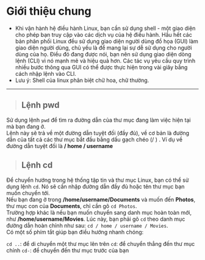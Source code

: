 # Giới thiệu chung
- Khi vận hành hệ điều hành Linux, bạn cần sử dụng shell - một giao diện cho phép bạn truy cập vào các dịch vụ của hệ điều hành. Hầu hết các bản phân phối Linux đều sử dụng giao diện người dùng đồ họa (GUI) làm giao diện người dùng, chủ yếu là để mang lại sự dễ sử dụng cho người dùng của họ.
Điều đó đang được nói, bạn nên sử dụng giao diện dòng lệnh (CLI) vì nó mạnh mẽ và hiệu quả hơn. Các tác vụ yêu cầu quy trình nhiều bước thông qua GUI có thể được thực hiện trong vài giây bằng cách nhập lệnh vào CLI.
- Lưu ý: Shell của linux phân biệt chữ hoa, chữ thường.
____________________________
> ## Lệnh pwd
>
Sử dụng lệnh `pwd` để tìm ra đường dẫn của thư mục đang làm việc hiện tại mà bạn đang ở.  
Lệnh này sẽ trả về một đường dẫn tuyệt đối (đầy đủ), về cơ bản là đường dẫn của tất cả các thư mục bắt đầu bằng dấu gạch chéo (/ ) . Ví dụ về đường dẫn tuyệt đối là **/ home / username**
> ## Lệnh cd
>
Để chuyển hướng trong hệ thống tập tin và thư mục Linux, bạn có thể sử dụng lệnh `cd`. Nó sẽ cần nhập đường dẫn đầy đủ hoặc tên thư mục bạn muốn chuyển tới.  
Nếu bạn đang ở trong **/home/username/Documents** và muốn đến **Photos**, thư mục con của **Documents**, chỉ cần gõ `cd Photos`.  
Trường hợp khác là nếu bạn muốn chuyển sang danh mục hoàn toàn mới, như **/home/username/Movies**. Lúc này, bạn phải gõ `cd` theo danh mục đường dẫn hoàn chỉnh như sau: `cd / home / username / Movies`.  
Có một số phím tắt giúp bạn điều hướng nhanh chóng:  

`cd ..`: để di chuyển một thư mục lên trên
`cd`: để chuyển thẳng đến thư mục chính
`cd-`: để chuyển đến thư mục trước của bạn
